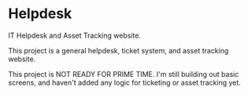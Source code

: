 # Helpdesk
IT Helpdesk and Asset Tracking website.

This project is a general helpdesk, ticket system, and asset tracking website. 

This project is NOT READY FOR PRIME TIME. I'm still building out basic screens, and haven't added any logic for ticketing or asset tracking yet. 
